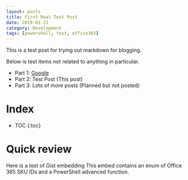 ```yaml
---
layout: posts
title: First Real Test Post
date: 2019-01-21
category: Development
tags: [powershell, test, office365]
---
```


This is a test post for trying out markdown for blogging.

Below is test items not related to anything in particular.

* Part 1: [Google](https://google.com)
* Part 2: Test Post (This post)
* Part 3: Lots of more posts (Planned but not posted)

# Index

* TOC
{:toc}

# Quick review

Here is a test of Gist embedding
This embed contains an enum of Office 365 SKU IDs and a PowerShell advanced function.
<script src="https://gist.github.com/Lsvingen/5e27642107834344819aa846031c7806.js"></script>
